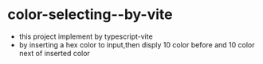 # color-selecting--by-vite
- this project implement by typescript-vite
- by inserting a hex color to input,then disply 10 color before and 10 color next of inserted color
